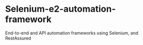 # Selenium-e2-automation-framework
End-to-end and API automation frameworks using Selenium, and RestAssured

